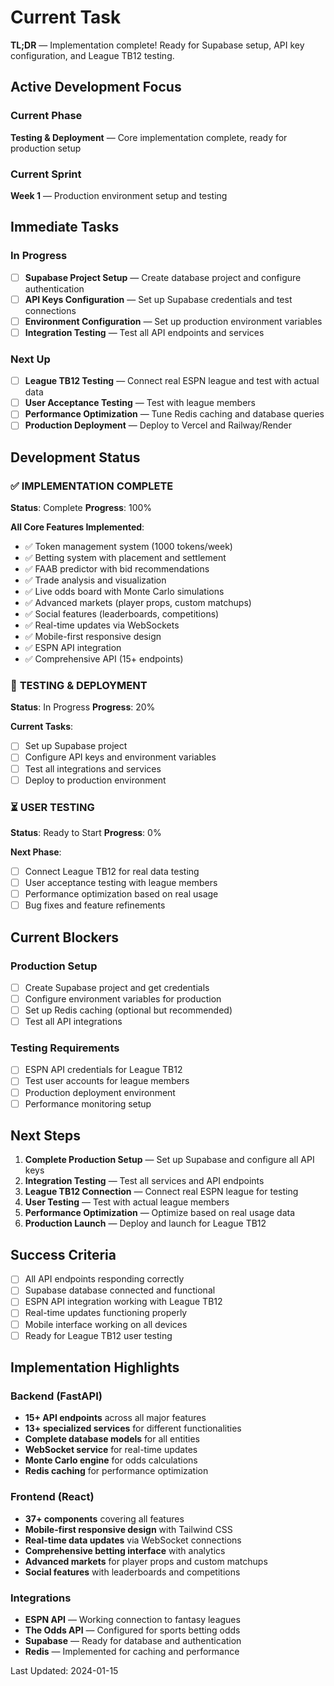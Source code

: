 # Current Task

**TL;DR** — Implementation complete! Ready for Supabase setup, API key configuration, and League TB12 testing.

## Active Development Focus

### Current Phase
**Testing & Deployment** — Core implementation complete, ready for production setup

### Current Sprint
**Week 1** — Production environment setup and testing

## Immediate Tasks

### In Progress
- [ ] **Supabase Project Setup** — Create database project and configure authentication
- [ ] **API Keys Configuration** — Set up Supabase credentials and test connections
- [ ] **Environment Configuration** — Set up production environment variables
- [ ] **Integration Testing** — Test all API endpoints and services

### Next Up
- [ ] **League TB12 Testing** — Connect real ESPN league and test with actual data
- [ ] **User Acceptance Testing** — Test with league members
- [ ] **Performance Optimization** — Tune Redis caching and database queries
- [ ] **Production Deployment** — Deploy to Vercel and Railway/Render

## Development Status

### ✅ **IMPLEMENTATION COMPLETE**
**Status**: Complete
**Progress**: 100%

**All Core Features Implemented**:
- ✅ Token management system (1000 tokens/week)
- ✅ Betting system with placement and settlement
- ✅ FAAB predictor with bid recommendations
- ✅ Trade analysis and visualization
- ✅ Live odds board with Monte Carlo simulations
- ✅ Advanced markets (player props, custom matchups)
- ✅ Social features (leaderboards, competitions)
- ✅ Real-time updates via WebSockets
- ✅ Mobile-first responsive design
- ✅ ESPN API integration
- ✅ Comprehensive API (15+ endpoints)

### 🔄 **TESTING & DEPLOYMENT**
**Status**: In Progress
**Progress**: 20%

**Current Tasks**:
- [ ] Set up Supabase project
- [ ] Configure API keys and environment variables
- [ ] Test all integrations and services
- [ ] Deploy to production environment

### ⏳ **USER TESTING**
**Status**: Ready to Start
**Progress**: 0%

**Next Phase**:
- [ ] Connect League TB12 for real data testing
- [ ] User acceptance testing with league members
- [ ] Performance optimization based on real usage
- [ ] Bug fixes and feature refinements

## Current Blockers

### Production Setup
- [ ] Create Supabase project and get credentials
- [ ] Configure environment variables for production
- [ ] Set up Redis caching (optional but recommended)
- [ ] Test all API integrations

### Testing Requirements
- [ ] ESPN API credentials for League TB12
- [ ] Test user accounts for league members
- [ ] Production deployment environment
- [ ] Performance monitoring setup

## Next Steps

1. **Complete Production Setup** — Set up Supabase and configure all API keys
2. **Integration Testing** — Test all services and API endpoints
3. **League TB12 Connection** — Connect real ESPN league for testing
4. **User Testing** — Test with actual league members
5. **Performance Optimization** — Optimize based on real usage data
6. **Production Launch** — Deploy and launch for League TB12

## Success Criteria

- [ ] All API endpoints responding correctly
- [ ] Supabase database connected and functional
- [ ] ESPN API integration working with League TB12
- [ ] Real-time updates functioning properly
- [ ] Mobile interface working on all devices
- [ ] Ready for League TB12 user testing

## Implementation Highlights

### Backend (FastAPI)
- **15+ API endpoints** across all major features
- **13+ specialized services** for different functionalities
- **Complete database models** for all entities
- **WebSocket service** for real-time updates
- **Monte Carlo engine** for odds calculations
- **Redis caching** for performance optimization

### Frontend (React)
- **37+ components** covering all features
- **Mobile-first responsive design** with Tailwind CSS
- **Real-time data updates** via WebSocket connections
- **Comprehensive betting interface** with analytics
- **Advanced markets** for player props and custom matchups
- **Social features** with leaderboards and competitions

### Integrations
- **ESPN API** — Working connection to fantasy leagues
- **The Odds API** — Configured for sports betting odds
- **Supabase** — Ready for database and authentication
- **Redis** — Implemented for caching and performance

Last Updated: 2024-01-15